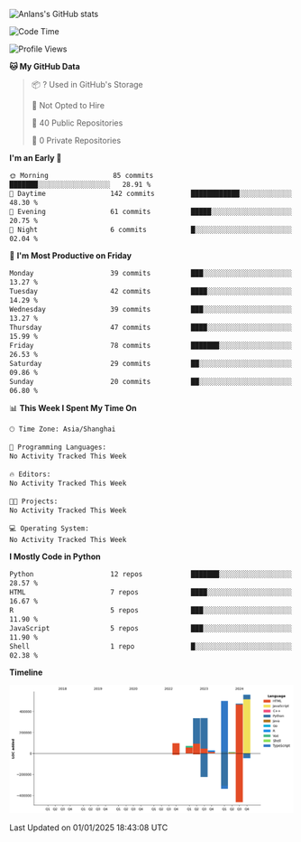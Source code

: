 <!-- ![Anlans's GitHub stats](https://github-readme-stats.vercel.app/api?username=Anlans) -->
![Anlans's GitHub stats](https://github-readme-stats.vercel.app/api?username=Anlans&rank_icon=github)

<!--START_SECTION:waka-->
![Code Time](http://img.shields.io/badge/Code%20Time-0%20secs-blue)

![Profile Views](http://img.shields.io/badge/Profile%20Views-0-blue)

**🐱 My GitHub Data** 

> 📦 ? Used in GitHub's Storage 
 > 
> 🚫 Not Opted to Hire
 > 
> 📜 40 Public Repositories 
 > 
> 🔑 0 Private Repositories 
 > 
**I'm an Early 🐤** 

```text
🌞 Morning                85 commits          ███████░░░░░░░░░░░░░░░░░░   28.91 % 
🌆 Daytime                142 commits         ████████████░░░░░░░░░░░░░   48.30 % 
🌃 Evening                61 commits          █████░░░░░░░░░░░░░░░░░░░░   20.75 % 
🌙 Night                  6 commits           █░░░░░░░░░░░░░░░░░░░░░░░░   02.04 % 
```
📅 **I'm Most Productive on Friday** 

```text
Monday                   39 commits          ███░░░░░░░░░░░░░░░░░░░░░░   13.27 % 
Tuesday                  42 commits          ████░░░░░░░░░░░░░░░░░░░░░   14.29 % 
Wednesday                39 commits          ███░░░░░░░░░░░░░░░░░░░░░░   13.27 % 
Thursday                 47 commits          ████░░░░░░░░░░░░░░░░░░░░░   15.99 % 
Friday                   78 commits          ███████░░░░░░░░░░░░░░░░░░   26.53 % 
Saturday                 29 commits          ██░░░░░░░░░░░░░░░░░░░░░░░   09.86 % 
Sunday                   20 commits          ██░░░░░░░░░░░░░░░░░░░░░░░   06.80 % 
```


📊 **This Week I Spent My Time On** 

```text
🕑︎ Time Zone: Asia/Shanghai

💬 Programming Languages: 
No Activity Tracked This Week

🔥 Editors: 
No Activity Tracked This Week

🐱‍💻 Projects: 
No Activity Tracked This Week

💻 Operating System: 
No Activity Tracked This Week
```

**I Mostly Code in Python** 

```text
Python                   12 repos            ███████░░░░░░░░░░░░░░░░░░   28.57 % 
HTML                     7 repos             ████░░░░░░░░░░░░░░░░░░░░░   16.67 % 
R                        5 repos             ███░░░░░░░░░░░░░░░░░░░░░░   11.90 % 
JavaScript               5 repos             ███░░░░░░░░░░░░░░░░░░░░░░   11.90 % 
Shell                    1 repo              █░░░░░░░░░░░░░░░░░░░░░░░░   02.38 % 
```



**Timeline**

![Lines of Code chart](https://raw.githubusercontent.com/Anlans/Anlans/main/assets/bar_graph.png)


 Last Updated on 01/01/2025 18:43:08 UTC
<!--END_SECTION:waka-->
